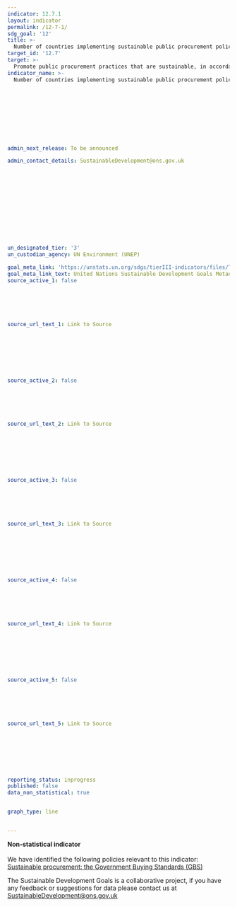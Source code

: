 ```yaml
---
indicator: 12.7.1
layout: indicator
permalink: /12-7-1/
sdg_goal: '12'
title: >-
  Number of countries implementing sustainable public procurement policies and action plans
target_id: '12.7'
target: >-
  Promote public procurement practices that are sustainable, in accordance with national policies and priorities
indicator_name: >-
  Number of countries implementing sustainable public procurement policies and action plans










admin_next_release: To be announced

admin_contact_details: SustainableDevelopment@ons.gov.uk













un_designated_tier: '3'
un_custodian_agency: UN Environment (UNEP)

goal_meta_link: 'https://unstats.un.org/sdgs/tierIII-indicators/files/Tier3-12-07-01.pdf'
goal_meta_link_text: United Nations Sustainable Development Goals Metadata (PDF 4.0 MB)
source_active_1: false






source_url_text_1: Link to Source








source_active_2: false






source_url_text_2: Link to Source








source_active_3: false






source_url_text_3: Link to Source








source_active_4: false






source_url_text_4: Link to Source








source_active_5: false






source_url_text_5: Link to Source








reporting_status: inprogress
published: false
data_non_statistical: true


graph_type: line


---
```

**Non-statistical indicator**<br><br>We have identified the following policies relevant to this indicator: [Sustainable procurement: the Government Buying Standards (GBS)](https://www.gov.uk/government/collections/sustainable-procurement-the-government-buying-standards-gbs)

The Sustainable Development Goals is a collaborative project, if you have any feedback or suggestions for data please contact us at <SustainableDevelopment@ons.gov.uk>



